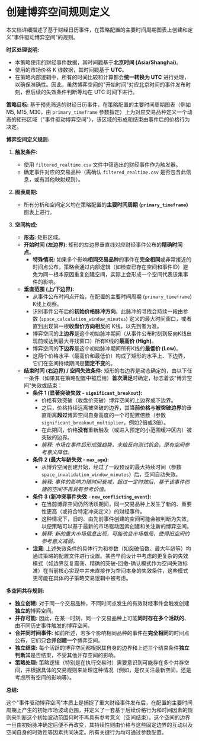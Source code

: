 # 创建博弈空间规则定义

本文档详细描述了基于财经日历事件，在策略配置的主要时间周期图表上创建和定义"事件驱动博弈空间"的规则。

**时区处理说明:**

*   本策略使用的财经事件数据，其时间戳基于**北京时间 (Asia/Shanghai)**。
*   使用的市场价格 K 线数据，其时间戳基于 **UTC**。
*   在策略内部逻辑中，所有的时间比较和计算都会**统一转换为 UTC** 进行处理，以确保准确性。因此，虽然博弈空间的"开始时间"对应北京时间的事件发布时刻，但后续的失效条件判断等均在 UTC 时间下进行。

**策略目标:** 基于预先筛选的财经日历事件，在策略配置的主要时间周期图表（例如 M5, M15, M30，由 `primary_timeframe` 参数指定）上为对应交易品种定义一个动态的矩形区域（"事件驱动博弈空间"），该区域的形成和结束由事件后的价格行为决定。

**博弈空间定义规则:**

1.  **触发条件:**
    *   使用 `filtered_realtime.csv` 文件中筛选出的财经事件作为触发器。
    *   确定事件对应的交易品种（需确认 `filtered_realtime.csv` 是否包含此信息，或有其他映射规则）。

2.  **图表周期:**
    *   所有分析和空间定义均在策略配置的**主要时间周期 (`primary_timeframe`)** 图表上进行。

3.  **空间构成:**
    *   **形态:** 矩形区域。
    *   **开始时间 (左边界):** 矩形的左边界垂直线对应财经事件公布的**精确时间点**。
        *   **特殊情况:** 如果多个影响**相同交易品种**的事件在**完全相同**或非常接近的时间点公布，策略会通过内部逻辑（如检查已存在空间和事件ID）避免为同一根本原因重复创建空间，实际上会形成一个空间代表该集事件的影响。
    *   **垂直范围 (上/下边界):**
        *   从事件公布时间点开始，在配置的主要时间周期 (`primary_timeframe`) K线上观察。
        *   识别事件公布后的**初始价格脉冲方向**。此脉冲的寻找会持续一段由参数 (`space_calculation_window_minutes`) 定义的最大时间窗口，或者直到出现第一根**收盘价方向相反**的 K线，以先到者为准。
        *   博弈空间的**上边界**是这个初始脉冲期间（从事件公布时刻到反向K线出现前或达到最大寻找窗口）所有K线的**最高价 (High)**。
        *   博弈空间的**下边界**是这个初始脉冲期间所有K线的**最低价 (Low)**。
        *   这两个价格水平（最高价和最低价）构成了矩形的水平上、下边界，它们在空间持续期间是**固定不变**的。
    *   **结束时间 (右边界) / 空间失效条件:** 矩形的右边界是动态确定的，由以下任一条件（如果其在策略配置中被启用）**首次满足**时确定，标志着该"博弈空间"失效或结束：
        *   **条件 1 (显著突破失效 - `significant_breakout`):**
            *   价格有效突破（收盘价突破）博弈空间的上边界或下边界。
            *   之后，价格持续远离被突破的边界，其**当前价格**与**被突破边界**的垂直距离**超过**博弈空间自身高度的一个可配置倍数（参数 `significant_breakout_multiplier`，例如2倍或3倍）。
            *   在此期间，价格**没有**重新触及（或进入预定的小范围缓冲区内）被突破的边界。
            *   *解释: 市场在事件后形成强趋势，未给反向测试机会，原有空间参考意义降低。*
        *   **条件 2 (最大年龄失效 - `max_age`):**
            *   从博弈空间创建开始，经过了一段预设的最大持续时间（参数 `space_invalidation_window_minutes`）后，空间自动失效。
            *   *解释: 事件的影响力随时间衰减，超过一定时效后，基于该事件创建的空间不再具有参考价值。*
        *   **条件 3 (新冲突事件失效 - `new_conflicting_event`):**
            *   在当前博弈空间仍然活跃期间，同一交易品种上发生了新的、重要性更高（或符合特定冲突定义）的财经事件。
            *   这种情况下，旧的、由先前事件创建的空间可能会被判断为失效，以便策略可以基于最新的市场驱动因素创建和关注新的博弈空间。
            *   *解释: 新的重大市场信息出现，可能改变市场格局，使得旧空间的参考意义减弱。*
        *   **注意**: 上述失效条件的具体行为和参数（如突破倍数、最大年龄等）均通过策略的配置文件进行设置。某些早前设计中考虑的更复杂的失效模式（如边界反复震荡、精确的突破-回撤-确认模式作为空间失效标准）在当前核心实现中并未直接作为空间本身的失效条件，这些模式更可能在具体的子策略交易逻辑中被考虑。

**多空间共存规则:**

*   **独立创建:** 对于同一个交易品种，不同时间点发生的有效财经事件会触发创建**独立的**博弈空间。
*   **并存可能:** 因此，在某一时刻，同一个交易品种上可能**同时存在多个活跃的**、由不同历史事件触发的博弈空间。
*   **合并同时间事件:** 如前所述，若多个影响相同品种的事件在**完全相同**的时间点公布，它们只**合并创建一个**博弈空间。
*   **独立结束:** 每个活跃的博弈空间都根据其自身的边界和上述三个结束条件**独立判断**其是否结束，不受其他并存空间的影响。
*   **策略处理:** 策略逻辑（特别是在执行交易时）需要意识到可能存在多个并存空间，并根据具体的交易规则来处理这种情况（例如，是仅关注最新空间，还是考虑所有空间的影响等）。

**总结:**

这个"事件驱动博弈空间"本质上是捕捉了重大财经事件发布后，在配置的主要时间周期上产生的初始市场波动范围，并定义了一套基于后续价格行为和时间因素的规则来判断这个初始波动范围何时不再具有参考意义（空间结束）。这个空间的边界一旦由初始脉冲确定后便不再改变，其持续性则由价格与这些固定边界的互动以及空间自身的时效性等因素共同决定。所有关键行为均可通过参数配置。 